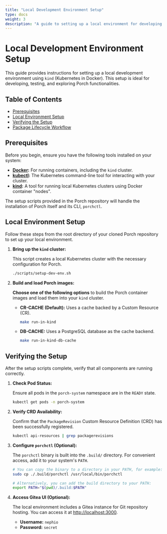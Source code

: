 ```yaml
---
title: "Local Development Environment Setup"
type: docs
weight: 3
description: "A guide to setting up a local environment for developing and testing with Porch."
---
```


# Local Development Environment Setup

This guide provides instructions for setting up a local development environment using `kind` (Kubernetes in Docker). This setup is ideal for developing, testing, and exploring Porch functionalities.

## Table of Contents

- [Prerequisites](#prerequisites)
- [Local Environment Setup](#local-environment-setup)
- [Verifying the Setup](#verifying-the-setup)
- [Package Lifecycle Workflow](#package-lifecycle-workflow)

## Prerequisites

Before you begin, ensure you have the following tools installed on your system:

*   **[Docker](https://docs.docker.com/get-docker/):** For running containers, including the `kind` cluster.
*   **[kubectl](https://kubernetes.io/docs/tasks/tools/install-kubectl/):** The Kubernetes command-line tool for interacting with your cluster.
*   **[kind](https://kind.sigs.k8s.io/docs/user/quick-start/#installation):** A tool for running local Kubernetes clusters using Docker container "nodes".

The setup scripts provided in the Porch repository will handle the installation of Porch itself and its CLI, `porchctl`.

## Local Environment Setup

Follow these steps from the root directory of your cloned Porch repository to set up your local environment.

1.  **Bring up the `kind` cluster:**

    This script creates a local Kubernetes cluster with the necessary configuration for Porch.

    ```bash
    ./scripts/setup-dev-env.sh
    ```

2.  **Build and load Porch images:**

    **Choose one of the following options** to build the Porch container images and load them into your `kind` cluster.

    *   **CR-CACHE (Default):** Uses a cache backed by a Custom Resource (CR).
        ```bash
        make run-in-kind
        ```

    *   **DB-CACHE:** Uses a PostgreSQL database as the cache backend.
        ```bash
        make run-in-kind-db-cache
        ```

## Verifying the Setup

After the setup scripts complete, verify that all components are running correctly.

1.  **Check Pod Status:**

    Ensure all pods in the `porch-system` namespace are in the `READY` state.

    ```bash
    kubectl get pods -n porch-system
    ```

2.  **Verify CRD Availability:**

    Confirm that the `PackageRevision` Custom Resource Definition (CRD) has been successfully registered.

    ```bash
    kubectl api-resources | grep packagerevisions
    ```

3.  **Configure `porchctl` (Optional):**

    The `porchctl` binary is built into the `.build/` directory. For convenient access, add it to your system's `PATH`.

    ```bash
    # You can copy the binary to a directory in your PATH, for example:
    sudo cp ./.build/porchctl /usr/local/bin/porchctl

    # Alternatively, you can add the build directory to your PATH:
    export PATH="$(pwd)/.build:$PATH"
    ```

4.  **Access Gitea UI (Optional):**

    The local environment includes a Gitea instance for Git repository hosting. You can access it at [http://localhost:3000](http://localhost:3000).

    *   **Username:** `nephio`
    *   **Password:** `secret`
